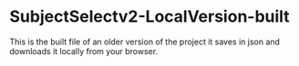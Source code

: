# SubjectSelectv2-LocalVersion-built

This is the built file of an older version of the project
it saves in json and downloads it locally from your browser. 
